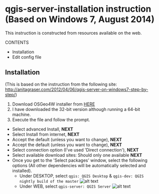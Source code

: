 qgis-server-installation instruction (Based on Windows 7, August 2014)
===================

This instruction is constructed from resources available on the web.

CONTENTS
- Installation
- Edit config file

Installation
------------
(This is based on the instruction from the following site:
http://anitagraser.com/2012/04/06/qgis-server-on-windows7-step-by-step/)

1. Download OSGeo4W installer from [HERE]
2. I have downloaded the 32-bit version although running a 64-bit machine.
3. Execute the file and follow the prompt.
  - Select advanced Install, **NEXT**
  - Select Install from internet, **NEXT**
  - Accept the default (unless you want to change), **NEXT**
  - Accept the default (unless you want to change), **NEXT**
  - Select connection option (I've used 'Direct connection'), **NEXT**
  - Select available download sites: Should only one available **NEXT**
  - Once you get to the 'Select packages' window, select the following options (All other dependencies will be automatically selected and installed).
    - Under DESKTOP, select `qgis: QGIS Desktop` & `qgis-dev: QGIS nightly build of the master`
    ![alt text](https://cloud.githubusercontent.com/assets/8164012/3790271/e8c9bb06-1af4-11e4-9ee7-fa122374970e.png)
    - Under WEB, select `qgis-server: QGIS Server`
    ![alt text](https://cloud.githubusercontent.com/assets/8164012/3790272/eaf76838-1af4-11e4-9e37-f5f15b76eec8.png)


[HERE]:https://www.qgis.org/en/site/forusers/download.html
